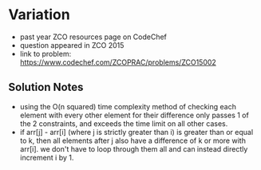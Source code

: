 # Variation

* past year ZCO resources page on CodeChef
* question appeared in ZCO 2015
* link to problem: https://www.codechef.com/ZCOPRAC/problems/ZCO15002

## Solution Notes

* using the O(n squared) time complexity method of checking each element with every other element for their difference only passes 1 of the 2 constraints, and exceeds the time limit on all other cases.
* if arr[j] - arr[i] (where j is strictly greater than i) is greater than or equal to k, then all elements after j also have a difference of k or more with arr[i]. we don't have to loop through them all and can instead directly increment i by 1.